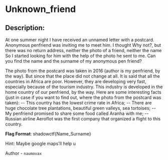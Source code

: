 
# Unknown_friend
## Description:
At one summer night I have received an unnamed letter with a  postcard. Anonymous penfriend was inviting me to meet him. I  thought Why not?, but there was no return address, neither the  photo of a friend, neither the name 
So I started looking for him with the help of the photo he sent to me. 
Can you find the name and the surname of my anonymous pen  friend? 

The photo from the postcard was taken in 2016 (author is my  penfriend, by the way). But since that the place did not change at  all.
It is said that all the countries in Africa are poor. However, they  are developing very fast, especially because of the tourism  industry. This industry is developed in the home country of our  penfriend, by the way. 
Here are some interesting facts (just in case if you want to find  out, where the photo from the postcard was taken): 
-- This country has the lowest crime rate in Africa; 
-- There are huge chocolate tree plantations, beautiful green  valleys, sea tortoises;
-- My penfriend promised to share some food called Aranha with me;
-- Russian airline Aeroflot was the first company that organized a  flight to this country.

**Flag Format**: shadowctf{Name_Surname}

Hint: Maybe google maps'll help u

Author - `naumovax`


